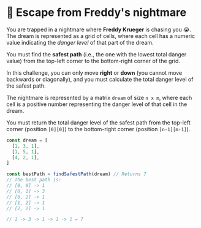 # 🛌 Escape from Freddy's nightmare

You are trapped in a nightmare where **Freddy Krueger** is chasing you 😭. The dream is represented as a grid of cells, where each cell has a numeric value indicating the *danger level* of that part of the dream.

You must find the **safest path** (i.e., the one with the lowest total danger value) from the top-left corner to the bottom-right corner of the grid.

In this challenge, you can only move **right** or **down** (you cannot move backwards or diagonally), and you must calculate the total danger level of the safest path.

The nightmare is represented by a matrix `dream` of size `n x m`, where each cell is a positive number representing the danger level of that cell in the dream.

You must return the total danger level of the safest path from the top-left corner (position `[0][0]`) to the bottom-right corner (position `[n-1][m-1]`).

```javascript
const dream = [
  [1, 3, 1],
  [1, 5, 1],
  [4, 2, 1],
]

const bestPath = findSafestPath(dream) // Returns 7
// The best path is:
// [0, 0] -> 1
// [0, 1] -> 3
// [0, 2] -> 1
// [1, 2] -> 1
// [2, 2] -> 1

// 1 -> 3 -> 1 -> 1 -> 1 = 7
```

